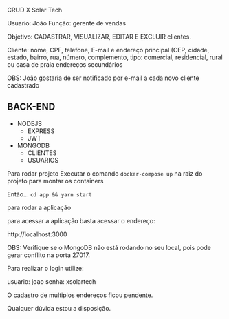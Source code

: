 CRUD X Solar Tech

Usuario: João 
Função: gerente de vendas

Objetivo: CADASTRAR, VISUALIZAR, EDITAR E EXCLUIR clientes.

Cliente: 
    nome, 
    CPF, 
    telefone, 
    E-mail e 
    endereço principal
        (CEP, 
        cidade, 
        estado, 
        bairro, 
        rua, 
        número, 
        complemento,
        tipo: comercial, residencial, rural ou casa de praia
    endereços secundários

OBS: João gostaria de ser notificado por e-mail a cada novo cliente cadastrado


## BACK-END

- NODEJS
    - EXPRESS
    - JWT
- MONGODB
    - CLIENTES
    - USUARIOS

Para rodar projeto
Executar o comando 
```docker-compose up```
na raiz do projeto para montar os containers

Então...
```cd app && yarn start```

para rodar a aplicação

para acessar a aplicação basta acessar o endereço:

http://localhost:3000

OBS: Verifique se o MongoDB não está rodando no seu local, pois pode gerar conflito na porta 27017.

Para realizar o login utilize:

usuario: joao
senha: xsolartech

O cadastro de multiplos endereços ficou pendente.

Qualquer dúvida estou a disposição.


